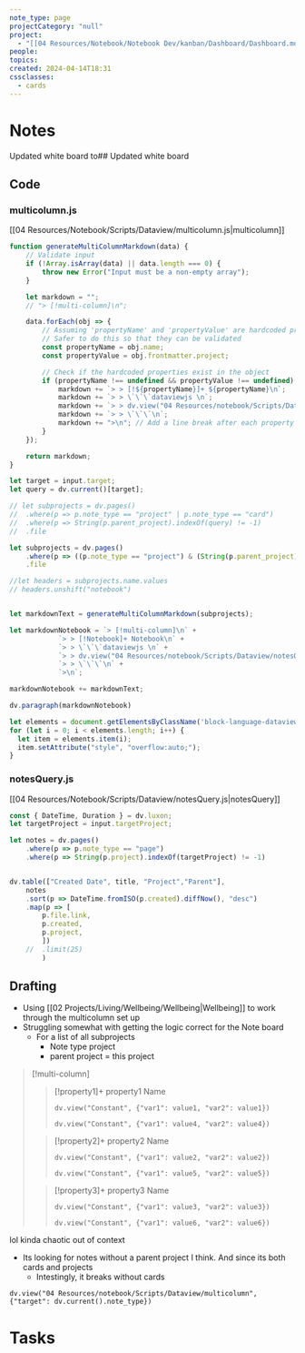 ```yaml
---
note_type: page
projectCategory: "null"
project:
  - "[[04 Resources/Notebook/Notebook Dev/kanban/Dashboard/Dashboard.md|Dashboard]]"
people: 
topics: 
created: 2024-04-14T18:31
cssclasses:
  - cards
---
```

# Notes
 Updated white board to## Updated white board 

## Code

### multicolumn.js
[[04 Resources/Notebook/Scripts/Dataview/multicolumn.js|multicolumn]]
``` javascript
function generateMultiColumnMarkdown(data) {
    // Validate input
    if (!Array.isArray(data) || data.length === 0) {
        throw new Error("Input must be a non-empty array");
    }

    let markdown = "";
    // "> [!multi-column]\n";

    data.forEach(obj => {
        // Assuming 'propertyName' and 'propertyValue' are hardcoded properties
        // Safer to do this so that they can be validated 
        const propertyName = obj.name;
        const propertyValue = obj.frontmatter.project;

        // Check if the hardcoded properties exist in the object
        if (propertyName !== undefined && propertyValue !== undefined) {
            markdown += `> > [!${propertyName}]+ ${propertyName}\n`;
            markdown += `> > \`\`\`dataviewjs \n`;
            markdown += `> > dv.view("04 Resources/notebook/Scripts/Dataview/notesQuery", {"targetProject": "${propertyName}"})\n`;
            markdown += `> > \`\`\`\n`;
            markdown += ">\n"; // Add a line break after each property
        }
    });

    return markdown;
}

let target = input.target;
let query = dv.current()[target];

// let subprojects = dv.pages()
//	.where(p => p.note_type == "project" | p.note_type == "card")
//	.where(p => String(p.parent_project).indexOf(query) != -1)
//	.file

let subprojects = dv.pages()
    .where(p => ((p.note_type == "project") & (String(p.parent_project).indexOf(query) != -1)) | ((p.note_type == "card") & (String(p[target]).indexOf(query) != -1)))
    .file

//let headers = subprojects.name.values
// headers.unshift("notebook")


let markdownText = generateMultiColumnMarkdown(subprojects);

let markdownNotebook = `> [!multi-column]\n` +
            `> > [!Notebook]+ Notebook\n` +
            `> > \`\`\`dataviewjs \n` +
            `> > dv.view("04 Resources/notebook/Scripts/Dataview/notesQuery", {"targetProject": "` + query + `"})\n` + 
            `> > \`\`\`\n` +
            `>\n`;

markdownNotebook += markdownText;

dv.paragraph(markdownNotebook)

let elements = document.getElementsByClassName('block-language-dataviewjs');
for (let i = 0; i < elements.length; i++) {
  let item = elements.item(i);
  item.setAttribute("style", "overflow:auto;");
}
```

### notesQuery.js
[[04 Resources/Notebook/Scripts/Dataview/notesQuery.js|notesQuery]]
``` javascript
const { DateTime, Duration } = dv.luxon;
let targetProject = input.targetProject;

let notes = dv.pages()
	.where(p => p.note_type == "page")
	.where(p => String(p.project).indexOf(targetProject) != -1)


dv.table(["Created Date", title, "Project","Parent"],
	notes
	.sort(p => DateTime.fromISO(p.created).diffNow(), "desc")
    .map(p => [
		p.file.link,
		p.created,
		p.project,
    	])
    //	.limit(25)
    	)
```
## Drafting
- Using [[02 Projects/Living/Wellbeing/Wellbeing|Wellbeing]] to work through the multicolumn set up
- Struggling somewhat with getting the logic correct for the Note board
	- For a list of all subprojects
		- Note type project
		- parent project = this project

> [!multi-column]
> > [!property1]+ property1 Name
> > ```
> > dv.view("Constant", {"var1": value1, "var2": value1})
> > ```
> > ```
> > dv.view("Constant", {"var1": value4, "var2": value4})
> > ```
>
> > [!property2]+ property2 Name
> > ```
> > dv.view("Constant", {"var1": value2, "var2": value2})
> > ```
> > ```
> > dv.view("Constant", {"var1": value5, "var2": value5})
> > ```
>
> > [!property3]+ property3 Name
> > ```
> > dv.view("Constant", {"var1": value3, "var2": value3})
> > ```
> > ```
> > dv.view("Constant", {"var1": value6, "var2": value6})
> > ```
>

lol kinda chaotic out of context
- Its looking for notes without a parent project I think. And since its both cards and projects
	- Intestingly, it breaks without cards
``` 
dv.view("04 Resources/notebook/Scripts/Dataview/multicolumn", {"target": dv.current().note_type})
```

# Tasks
